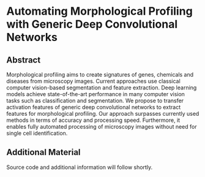 # Automating Morphological Profiling with Generic Deep Convolutional Networks

## Abstract

Morphological profiling aims to create signatures of genes, chemicals and diseases from microscopy images. Current approaches use classical computer vision-based segmentation and feature extraction. Deep learning models achieve state-of-the-art performance in many computer vision tasks such as classification and segmentation. We propose to transfer activation features of generic deep convolutional networks to extract features for morphological profiling. Our approach surpasses currently used methods in terms of accuracy and processing speed. Furthermore, it enables fully automated processing of microscopy images without need for single cell identification.

## Additional Material
Source code and additional information will follow shortly.
